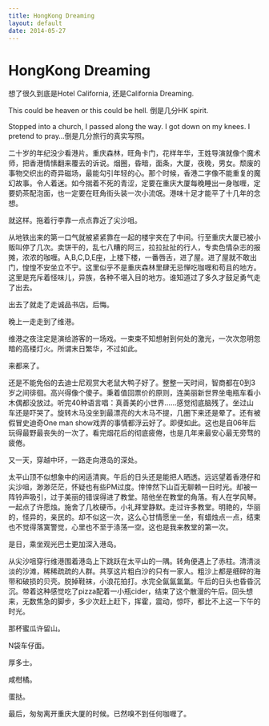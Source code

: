 ```yaml
---
title: HongKong Dreaming
layout: default
date: 2014-05-27
---
```

# HongKong Dreaming

想了很久到底是Hotel California, 还是California Dreaming.

This could be heaven or this could be hell. 倒是几分HK spirit.

Stopped into a church, I passed along the way. I got down on my knees. I pretend to pray…倒是几分旅行的真实写照。

二十岁的年纪没少看港片。重庆森林，旺角卡门，花样年华，王姓导演就像个魔术师，把香港情愫翻来覆去的诉说。烟圈，昏暗，面条，大厦，夜晚，男女。颓废的事物交织出的奇异磁场，最能勾引年轻的心。那个时候，香港二字像不能重复的魔幻故事。令人着迷。如今揣着不死的青涩，定要在重庆大厦每晚睡出一身咖喱，定要奶茶配泡面，也一定要在旺角街头装一次小流氓。港味十足才能平了十几年的念想。

就这样。拖着行李靠一点点靠近了尖沙咀。

从地铁出来的第一口气就被紧紧靠在一起的楼宇夹在了中间。行至重庆大厦已被小贩叫停了几次。卖饼干的，乱七八糟的阿三，拉拉扯扯的行人，专卖色情杂志的报摊，浓浓的咖喱。A,B,C,D,E座，上楼下楼，一番唇舌，进了屋。进了屋就不敢出门，惶惶不安坐立不宁。这里似乎不是重庆森林里肆无忌惮吃咖喱和苟且的地方。这里是充斥着怪味儿，异族，各种不堪入目的地方。谁知道过了多久才鼓足勇气走了出去。

出去了就走了走诚品书店。后悔。

晚上一走走到了维港。

维港之夜注定是演给游客的一场戏。一束束不知想射到何处的激光，一次次忽明忽暗的高楼灯火。所谓末日繁华，不过如此。

来都来了。

还是不能免俗的去迪士尼观赏大老鼠大鸭子好了。整整一天时间，智商都在0到3岁之间徘徊。高兴得像个傻子。秉着值回票价的原则，连美丽新世界坐电瓶车看小木偶都没放过。听完40种语言唱：真善美的小世界……感觉彻底脑残了。坐过山车还是吓哭了。旋转木马没坐到最漂亮的大木马不提，几圈下来还是晕了。还有被假冒史迪奇One man show戏弄的事情都浮云好了。即便如此。这也是自06年后玩得最野最丧失的一次了。看完烟花后的彻底疲倦，也是几年来最安心最无旁骛的疲倦。

又一天，穿越中环，一路走向港岛的深处。

太平山顶不似想象中的闲适清爽。午后的日头还是能把人晒透。远远望着香港仔和尖沙咀，渺渺茫茫，怀疑也有些PM过度。悻悻然下山百无聊赖一日时光。却被一阵铃声吸引，过于美丽的错误得进了教堂。陪他坐在教堂的角落。有人在学风琴。一起点了许愿烛。施舍了几枚硬币。小礼拜堂静默。走过许多教堂。明艳的，华丽的，怪异的，亲民的。却不似这一次，这么心甘情愿坐一坐，有蜡烛点一点，结束也不觉得落寞警觉，心里也不至于涤荡一空。这也是我来教堂的第一次。

是日，乘坐观光巴士更加深入港岛。

从尖沙咀穿行维港围着港岛上下跳跃在太平山的一隅。转角便遇上了赤柱。清清淡淡的沙滩，稀稀疏疏的人群。共享这片粗白沙的只有一家人。粗沙上都是细碎的海带和破损的贝壳。脱掉鞋袜，小浪花拍打。水完全氤氤氲氲。午后的日头也昏昏沉沉。带着这种感觉吃了pizza配着一小瓶cider，结束了这个散漫的午后。回头想来，无数焦急的脚步，多少次赶上赶下，挥霍，震动，惊吓，都比不上这一下午的时光。

那杯蜜瓜许留山。

N袋车仔面。

厚多士。

咸柑橘。

蛋挞。

最后，匆匆离开重庆大厦的时候。已然嗅不到任何咖喱了。
